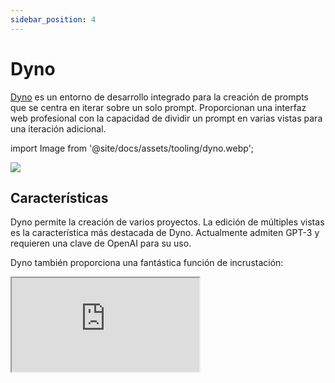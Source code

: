 ```yaml
---
sidebar_position: 4
---
```


# Dyno 

[Dyno](https://trydyno.com/login) es un entorno de desarrollo integrado para la creación de prompts que se centra en iterar sobre un solo prompt. Proporcionan una interfaz web profesional con la capacidad de dividir un prompt en varias vistas para una iteración adicional.

import Image from '@site/docs/assets/tooling/dyno.webp';

<div style={{textAlign: 'center'}}>
  <img src={Image} style={{width: "750px"}}/>
</div>

## Características

Dyno permite la creación de varios proyectos. La edición de múltiples vistas es la característica más destacada de Dyno. Actualmente admiten GPT-3 y requieren una clave de OpenAI para su uso.

Dyno también proporciona una fantástica función de incrustación:

<iframe
    src="http://embed.learnprompting.org/embed?config=eyJib3hSb3dzIjoyNSwidG9wUCI6MSwidGVtcGVyYXR1cmUiOjAuNywibWF4VG9rZW5zIjoyNTYsIm91dHB1dCI6IiIsInByb21wdCI6IiIsIm1vZGVsIjoiZ3B0LTQiLCJ1bmRlZmluZWQiOiIxIn0%3D"
    style={{width:"100%", height:"1250px", border:"0", borderRadius:"4px", overflow:"hidden"}}
    sandbox="allow-forms allow-modals allow-popups allow-presentation allow-same-origin allow-scripts"
></iframe>
